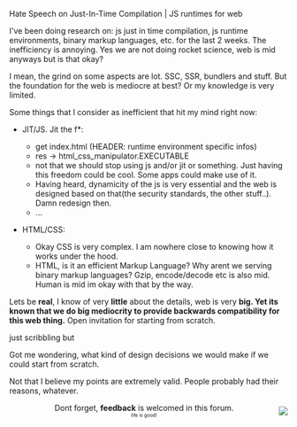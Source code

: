 Hate Speech on Just-In-Time Compilation | JS runtimes for web

I've been doing research on: js just in time compilation, js runtime environments, binary markup languages, etc. for the last 2 weeks. The inefficiency is annoying. Yes we are not doing rocket science, web is mid anyways but is that okay?

I mean, the grind on some aspects are lot. SSC, SSR, bundlers and stuff. But the foundation for the web is mediocre at best? Or my knowledge is very limited.

Some things that I consider as inefficient that hit my mind right now:

- JIT/JS. Jit the f\*:

  - get index.html (HEADER: runtime environment specific infos)
  - res -> html_css_manipulator.EXECUTABLE
  - not that we should stop using js and/or jit or something. Just having this freedom could be cool. Some apps could make use of it.
  - Having heard, dynamicity of the js is very essential and the web is designed based on that(the security standards, the other stuff..). Damn redesign then.
  - ...

- HTML/CSS:
  - Okay CSS is very complex. I am nowhere close to knowing how it works under the hood.
  - HTML, is it an efficient Markup Language? Why arent we serving binary markup languages? Gzip, encode/decode etc is also mid. Human is mid im okay with that by the way.

Lets be **real**, I know of very **little** about the details, web is very **big. Yet its known that we do big mediocrity to provide backwards compatibility for this web thing.** Open invitation for starting from scratch.

just scribbling but

Got me wondering, what kind of design decisions we would make if we could start from scratch.

Not that I believe my points are extremely valid. People probably had their reasons, whatever.

<div style="display: flex; align-items: center;">
<div style="flex-grow: 1;">
    <div style="text-align: center;">Dont forget, <b>feedback</b> is welcomed in this forum.</div>    
    <div style="font-size: 8.5px; text-align: center;">life is good!</div>
  </div>
  <img src="https://yeargun.dev/assets/tiger-mike-tyson.png" style="max-width: 50%; flex-shrink: 0;">
  
</div>
